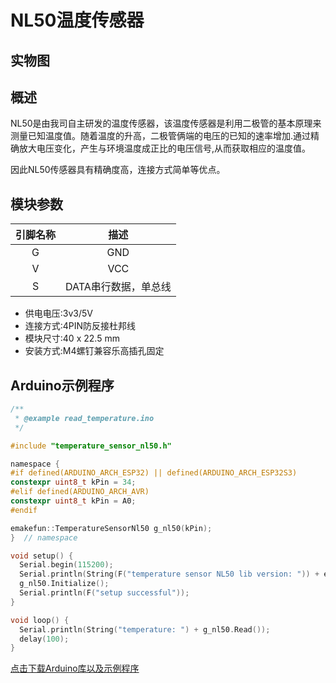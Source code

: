 # NL50温度传感器

## 实物图







## 概述

NL50是由我司自主研发的温度传感器，该温度传感器是利用二极管的基本原理来测量已知温度值。随着温度的升高，二极管俩端的电压的已知的速率增加.通过精确放大电压变化，产生与环境温度成正比的电压信号,从而获取相应的温度值。

因此NL50传感器具有精确度高，连接方式简单等优点。



## 模块参数

| 引脚名称 |         描述         |
| :------: | :------------------: |
|    G     |         GND          |
|    V     |         VCC          |
|    S     | DATA串行数据，单总线 |

- 供电电压:3v3/5V
- 连接方式:4PIN防反接杜邦线
- 模块尺寸:40 x 22.5 mm
- 安装方式:M4螺钉兼容乐高插孔固定



## Arduino示例程序

```c
/**
 * @example read_temperature.ino
 */

#include "temperature_sensor_nl50.h"

namespace {
#if defined(ARDUINO_ARCH_ESP32) || defined(ARDUINO_ARCH_ESP32S3)
constexpr uint8_t kPin = 34;
#elif defined(ARDUINO_ARCH_AVR)
constexpr uint8_t kPin = A0;
#endif

emakefun::TemperatureSensorNl50 g_nl50(kPin);
}  // namespace

void setup() {
  Serial.begin(115200);
  Serial.println(String(F("temperature sensor NL50 lib version: ")) + emakefun::TemperatureSensorNl50::Version());
  g_nl50.Initialize();
  Serial.println(F("setup successful"));
}

void loop() {
  Serial.println(String("temperature: ") + g_nl50.Read());
  delay(100);
}

```

[点击下载Arduino库以及示例程序](temperature_sensor_nl50/nl50_example.zip)